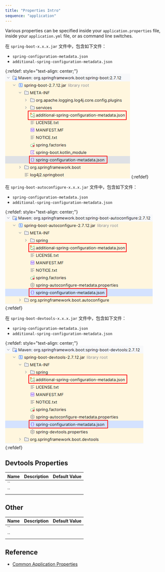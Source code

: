 ```yaml
---
title: "Properties Intro"
sequence: "application"
---
```


Various properties can be specified
inside your `application.properties` file,
inside your `application.yml` file,
or as command line switches.

在 `spring-boot-x.x.x.jar` 文件中，包含如下文件：

- `spring-configuration-metadata.json`
- `additional-spring-configuration-metadata.json`

{:refdef: style="text-align: center;"}
![](/assets/images/spring-boot/properties/spring-boot-configuration-metadata-json.png)
{:refdef}

在 `spring-boot-autoconfigure-x.x.x.jar` 文件中，包含如下文件：

- `spring-configuration-metadata.json`
- `additional-spring-configuration-metadata.json`

{:refdef: style="text-align: center;"}
![](/assets/images/spring-boot/properties/spring-boot-autoconfigure-metadata-json.png)
{:refdef}

在 `spring-boot-devtools-x.x.x.jar` 文件中，包含如下文件：

- `spring-configuration-metadata.json`
- `additional-spring-configuration-metadata.json`

{:refdef: style="text-align: center;"}
![](/assets/images/spring-boot/properties/spring-boot-devtools-configuration-metadata-json.png)
{:refdef}

## Devtools Properties

| Name                          | Description                      | Default Value |
|-------------------------------|----------------------------------|---------------|
| ``                            |                                  |               |
| ``                            |                                  |               |

## Other

| Name                          | Description                      | Default Value |
|-------------------------------|----------------------------------|---------------|
| ``                            |                                  |               |
| ``                            |                                  |               |


## Reference

- [Common Application Properties](https://docs.spring.io/spring-boot/docs/current/reference/html/application-properties.html)
